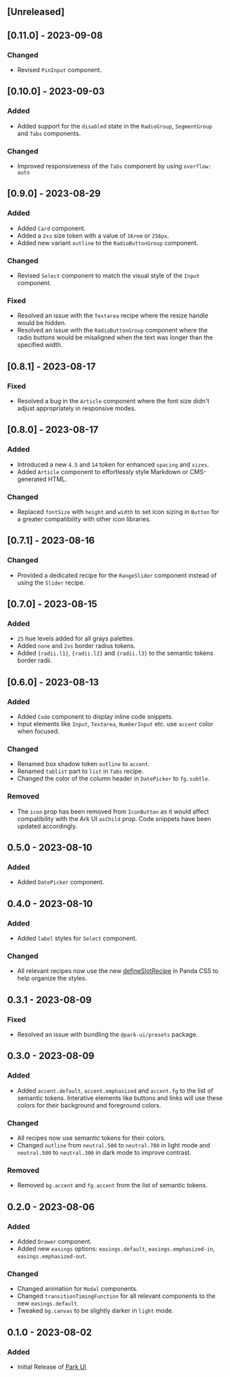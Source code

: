 ## [Unreleased]

## [0.11.0] - 2023-09-08

### Changed

- Revised `PinInput` component.

## [0.10.0] - 2023-09-03

### Added

- Added support for the `disabled` state in the `RadioGroup`, `SegmentGroup` and `Tabs` components.

### Changed

- Improved responsiveness of the `Tabs` component by using `overflow: auto`

## [0.9.0] - 2023-08-29

### Added

- Added `Card` component.
- Added a `2xs` size token with a value of `16rem` or `256px`.
- Added new variant `outline` to the `RadioButtonGroup` component.

### Changed

- Revised `Select` component to match the visual style of the `Input` component.

### Fixed

- Resolved an issue with the `Textarea` recipe where the resize handle would be hidden.
- Resolved an issue with the `RadioButtonGroup` component where the radio buttons would be misaligned when the text was longer than the specified width.

## [0.8.1] - 2023-08-17

### Fixed

- Resolved a bug in the `Article` component where the font size didn't adjust appropriately in responsive modes.

## [0.8.0] - 2023-08-17

### Added

- Introduced a new `4.5` and `14` token for enhanced `spacing` and `sizes`.
- Added `Article` component to effortlessly style Markdown or CMS-generated HTML.

### Changed

- Replaced `fontSize` with `height` and `width` to set icon sizing in `Button` for a greater compatibility with other icon libraries.

## [0.7.1] - 2023-08-16

### Changed

- Provided a dedicated recipe for the `RangeSlider` component instead of using the `Slider` recipe.

## [0.7.0] - 2023-08-15

### Added

- `25` hue levels added for all grays palettes.
- Added `none` and `2xs` border radius tokens.
- Added `{radii.l1}`, `{radii.l2}` and `{radii.l3}` to the semantic tokens border radii.

## [0.6.0] - 2023-08-13

### Added

- Added `Code` component to display inline code snippets.
- Input elements like `Input`, `Textarea`, `NumberInput` etc. use `accent` color when focused.

### Changed

- Renamed box shadow token `outline` to `accent`.
- Renamed `tablist` part to `list` in `Tabs` recipe.
- Changed the color of the column header in `DatePicker` to `fg.subtle`.

### Removed

- The `icon` prop has been removed from `IconButton` as it would affect compatibility with the Ark UI `asChild` prop. Code snippets have been updated accordingly.

## 0.5.0 - 2023-08-10

### Added

- Added `DatePicker` component.

## 0.4.0 - 2023-08-10

### Added

- Added `label` styles for `Select` component.

### Changed

- All relevant recipes now use the new [defineSlotRecipe](https://panda-css.com/docs/concepts/slot-recipes) in Panda CSS to help organize the styles.

## 0.3.1 - 2023-08-09

### Fixed

- Resolved an issue with bundling the `@park-ui/presets` package.

## 0.3.0 - 2023-08-09

### Added

- Added `accent.default`, `accent.emphasized` and `accent.fg` to the list of semantic tokens. Interative elements like buttons and links will use these colors for their background and foreground colors.

### Changed

- All recipes now use semantic tokens for their colors.
- Changed `outline` from `neutral.500` to `neutral.700` in light mode and `neutral.500` to `neutral.300` in dark mode to improve contrast.

### Removed

- Removed `bg.accent` and `fg.accent` from the list of semantic tokens.

## 0.2.0 - 2023-08-06

### Added

- Added `Drawer` component.
- Added new `easings` options: `easings.default`, `easings.emphasized-in`, `easings.emphasized-out`.

### Changed

- Changed animation for `Modal` components.
- Changed `transitionTimingFunction` for all relevant components to the new `easings.default`.
- Tweaked `bg.canvas` to be slightly darker in `light` mode.

## 0.1.0 - 2023-08-02

### Added

- Initial Release of [Park UI](https://park-ui.com)
